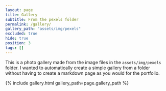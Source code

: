 ```yaml
---
layout: page
title: Gallery
subtitle: From the pexels folder
permalink: /gallery/
gallery_path: "assets/img/pexels"
excluded: true
hide: true
position: 3
tags: []
---
```


This is a photo gallery made from the image files in the `assets/img/pexels` folder. 
I wanted to automatically create a simple gallery from a folder without having to create a markdown page as you would for the portfolio.


{% include gallery.html gallery_path=page.gallery_path %}
